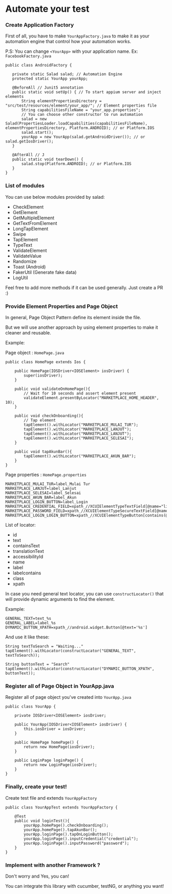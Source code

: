# Automate your test

### Create Application Factory

First of all, you have to make `YourAppFactory.java` to make it as your automation engine that control how your automation works.

P.S: You can change `<YourApp>` with your application name. Ex: `FacebookFactory.java`

```
public class AndroidFactory {

   private static Salad salad; // Automation Engine
   protected static YourApp yourApp;

   @BeforeAll // Junit5 annotation
   public static void setUp() { // To start appium server and inject elements 
       String elementPropertiesDirectory = "src/test/resources/element/your_app/"; // Element properties file
       String capabilitiesFileName = "your_app.properties";
       // You can choose other constructor to run automation
       salad = new Salad(PropertiesLoader.loadCapabilities(capabilitiesFileName), elementPropertiesDirectory, Platform.ANDROID); // or Platform.IOS
       salad.start();
       yourApp = new YourApp(salad.getAndroidDriver()); // or salad.getIosDriver();
   }

   @AfterAll // J
   public static void tearDown() { 
       salad.stop(Platform.ANDROID); // or Platform.IOS
   }
}

```

### List of modules

You can use below modules provided by salad:
- CheckElement
- GetElement
- GetMultipleElement
- GetTextFromElement
- LongTapElement
- Swipe
- TapElement
- TypeText
- ValidateElement
- ValidateValue
- Randomize
- Toast (Android)
- FakerUtil (Generate fake data)
- LogUtil

Feel free to add more methods if it can be used generally. Just create a PR :)

### Provide Element Properties and Page Object

In general, Page Object Pattern define its element inside the file.

But we will use another approach by using element properties to make it cleaner and reusable.

Example:

Page object : `HomePage.java`

```
public class HomePage extends Ios {

    public HomePage(IOSDriver<IOSElement> iosDriver) {
        super(iosDriver);
    }
    
    public void validateOnHomePage(){
        // Wait for 10 seconds and assert element present
        validateElement.presentByLocator("MARKETPLACE_HOME_HEADER", 10);
    }

    public void checkOnboarding(){
        // Tap element
        tapElement().withLocator("MARKETPLACE_MULAI_TUR");
        tapElement().withLocator("MARKETPLACE_LANJUT");
        tapElement().withLocator("MARKETPLACE_LANJUT");
        tapElement().withLocator("MARKETPLACE_SELESAI");
    }

    public void tapAkunBar(){
        tapElement().withLocator("MARKETPLACE_AKUN_BAR");
    }
}
```

Page properties : `HomePage.properties`

```
MARKETPLACE_MULAI_TUR=label_Mulai Tur
MARKETPLACE_LANJUT=label_Lanjut
MARKETPLACE_SELESAI=label_Selesai
MARKETPLACE_AKUN_BAR=label_Akun
MARKETPLACE_LOGIN_BUTTON=label_Login
MARKETPLACE_CREDENTIAL_FIELD=xpath_//XCUIElementTypeTextField[@name="lineTextField"]
MARKETPLACE_PASSWORD_FIELD=xpath_//XCUIElementTypeSecureTextField[@name="lineTextField"]
MARKETPLACE_LOGIN_LOGIN_BUTTON=xpath_//XCUIElementTypeButton[contains(@label,'Login')]
```

List of locator:
- id
- text
- containsText
- translationText
- accessibilityId
- name
- label
- labelcontains
- class
- xpath

In case you need general text locator, you can use `constructLocator()` that will provide dynamic arguments to find the element.

Example:

```
GENERAL_TEXT=text_%s
GENERAL_LABEL=label_%s
DYMAMIC_BUTTON_XPATH=xpath_//android.widget.Button[@text='%s']
```

And use it like these:

```
String textToSearch = "Waiting..."
tapElement().withLocator(constructLocator("GENERAL_TEXT", textToSearch));

String buttonText = "Search"
tapElement().withLocator(constructLocator("DYMAMIC_BUTTON_XPATH", buttonText));
```

### Register all of Page Object in YourApp.java

Register all of page object you've created into `YourApp.java`

```
public class YourApp {

    private IOSDriver<IOSElement> iosDriver;

    public YourApp(IOSDriver<IOSElement> iosDriver) {
        this.iosDriver = iosDriver;
    }

    public HomePage homePage() {
        return new HomePage(iosDriver);
    }

    public LoginPage loginPage() {
        return new LoginPage(iosDriver);
    }
}

```

### Finally, create your test!

Create test file and extends `YourAppFactory`

```
public class YourAppTest extends YourAppFactory {

    @Test
    public void loginTest(){
        yourApp.homePage().checkOnboarding();
        yourApp.homePage().tapAkunBar();
        yourApp.loginPage().tapOnLoginButton();
        yourApp.loginPage().inputCredential("credential");
        yourApp.loginPage().inputPassword("password");
    }
}

```

### Implement with another Framework ?

Don't worry and Yes, you can!

You can integrate this library with cucumber, testNG, or anything you want!